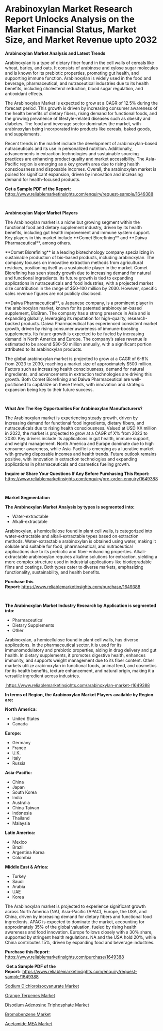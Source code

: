 <p><h1>Arabinoxylan Market Research Report Unlocks Analysis on the Market Financial Status, Market Size, and Market Revenue upto 2032</h1></p><p><strong>Arabinoxylan Market Analysis and Latest Trends</strong></p>
<p><p>Arabinoxylan is a type of dietary fiber found in the cell walls of cereals like wheat, barley, and oats. It consists of arabinose and xylose sugar molecules and is known for its prebiotic properties, promoting gut health, and supporting immune function. Arabinoxylan is widely used in the food and beverage, pharmaceutical, and nutraceutical industries due to its health benefits, including cholesterol reduction, blood sugar regulation, and antioxidant effects.</p><p>The Arabinoxylan Market is expected to grow at a CAGR of 12.5% during the forecast period. This growth is driven by increasing consumer awareness of the health benefits of dietary fibers, rising demand for functional foods, and the growing prevalence of lifestyle-related diseases such as obesity and diabetes. The food and beverage sector dominates the market, with arabinoxylan being incorporated into products like cereals, baked goods, and supplements.</p><p>Recent trends in the market include the development of arabinoxylan-based nutraceuticals and its use in personalized nutrition. Additionally, advancements in extraction technologies and sustainable sourcing practices are enhancing product quality and market accessibility. The Asia-Pacific region is emerging as a key growth area due to rising health consciousness and disposable incomes. Overall, the arabinoxylan market is poised for significant expansion, driven by innovation and increasing demand for health-focused products.</p></p>
<p><strong>Get a Sample PDF of the Report:&nbsp;</strong> <a href="https://www.reliablemarketinsights.com/enquiry/request-sample/1649388?utm_campaign=2276&utm_medium=2&utm_source=Github&utm_content=ia&utm_term=27012025&utm_id=arabinoxylan">https://www.reliablemarketinsights.com/enquiry/request-sample/1649388</a></p>
<p>&nbsp;</p>
<p><strong>Arabinoxylan Major Market Players</strong></p>
<p><p>The Arabinoxylan market is a niche but growing segment within the functional food and dietary supplement industry, driven by its health benefits, including gut health improvement and immune system support. Key players in this market include **Comet Biorefining** and **Daiwa Pharmaceutical**, among others.</p><p>**Comet Biorefining** is a leading biotechnology company specializing in sustainable production of bio-based products, including arabinoxylan. The company focuses on innovative extraction methods from agricultural residues, positioning itself as a sustainable player in the market. Comet Biorefining has seen steady growth due to increasing demand for natural and functional ingredients. Its future growth is tied to expanding applications in nutraceuticals and food industries, with a projected market size contribution in the range of $50-100 million by 2030. However, specific sales revenue figures are not publicly disclosed.</p><p>**Daiwa Pharmaceutical**, a Japanese company, is a prominent player in the arabinoxylan market, known for its patented arabinoxylan-based supplement, BioBran. The company has a strong presence in Asia and is expanding globally, leveraging its reputation for high-quality, research-backed products. Daiwa Pharmaceutical has experienced consistent market growth, driven by rising consumer awareness of immune-boosting supplements. Its future growth is expected to be fueled by increasing demand in North America and Europe. The company’s sales revenue is estimated to be around $30-50 million annually, with a significant portion attributed to its arabinoxylan products.</p><p>The global arabinoxylan market is projected to grow at a CAGR of 6-8% from 2023 to 2030, reaching a market size of approximately $500 million. Factors such as increasing health consciousness, demand for natural ingredients, and advancements in extraction technologies are driving this growth. Both Comet Biorefining and Daiwa Pharmaceutical are well-positioned to capitalize on these trends, with innovation and strategic expansion being key to their future success.</p></p>
<p>&nbsp;</p>
<p><strong>What Are The Key Opportunities For Arabinoxylan Manufacturers?</strong></p>
<p><p>The Arabinoxylan market is experiencing steady growth, driven by increasing demand for functional food ingredients, dietary fibers, and nutraceuticals due to rising health consciousness. Valued at USD XX million in 2022, the market is projected to grow at a CAGR of X% from 2023 to 2030. Key drivers include its applications in gut health, immune support, and weight management. North America and Europe dominate due to high consumer awareness, while Asia-Pacific is emerging as a lucrative market with growing disposable incomes and health trends. Future outlook remains positive, with innovation in extraction technologies and expanding applications in pharmaceuticals and cosmetics fueling growth.</p></p>
<p><strong>Inquire or Share Your Questions If Any Before Purchasing This Report:</strong> <a href="https://www.reliablemarketinsights.com/enquiry/pre-order-enquiry/1649388?utm_campaign=2276&utm_medium=2&utm_source=Github&utm_content=ia&utm_term=27012025&utm_id=arabinoxylan">https://www.reliablemarketinsights.com/enquiry/pre-order-enquiry/1649388</a></p>
<p>&nbsp;</p>
<p><strong>Market Segmentation</strong></p>
<p><strong>The Arabinoxylan Market Analysis by types is segmented into:</strong></p>
<p><ul><li>Water-extractable</li><li>Alkali-extractable</li></ul></p>
<p><p>Arabinoxylan, a hemicellulose found in plant cell walls, is categorized into water-extractable and alkali-extractable types based on extraction methods. Water-extractable arabinoxylan is obtained using water, making it soluble and suitable for food, pharmaceutical, and nutraceutical applications due to its prebiotic and fiber-enhancing properties. Alkali-extractable arabinoxylan requires alkaline solutions for extraction, yielding a more complex structure used in industrial applications like biodegradable films and coatings. Both types cater to diverse markets, emphasizing functionality, sustainability, and health benefits.</p></p>
<p><strong>Purchase this Report:&nbsp;</strong><a href="https://www.reliablemarketinsights.com/purchase/1649388?utm_campaign=2276&utm_medium=2&utm_source=Github&utm_content=ia&utm_term=27012025&utm_id=arabinoxylan">https://www.reliablemarketinsights.com/purchase/1649388</a></p>
<p>&nbsp;</p>
<p><strong>The Arabinoxylan Market Industry Research by Application is segmented into:</strong></p>
<p><ul><li>Pharmaceutical</li><li>Dietary Supplements</li><li>Other</li></ul></p>
<p><p>Arabinoxylan, a hemicellulose found in plant cell walls, has diverse applications. In the pharmaceutical sector, it is used for its immunomodulatory and prebiotic properties, aiding in drug delivery and gut health. In dietary supplements, it promotes digestive health, enhances immunity, and supports weight management due to its fiber content. Other markets utilize arabinoxylan in functional foods, animal feed, and cosmetics for its health benefits, texture enhancement, and natural origin, making it a versatile ingredient across industries.</p></p>
<p><a href="https://www.reliablemarketinsights.com/arabinoxylan-market-r1649388?utm_campaign=2276&utm_medium=2&utm_source=Github&utm_content=ia&utm_term=27012025&utm_id=arabinoxylan">&nbsp;https://www.reliablemarketinsights.com/arabinoxylan-market-r1649388</a></p>
<p><strong>In terms of Region, the Arabinoxylan Market Players available by Region are:</strong></p>
<p>
    <p> <strong> North America: </strong>
        <ul>
            <li>United States</li>
            <li>Canada</li>
        </ul>
        </p> 
    <p> <strong> Europe: </strong>
        <ul>
            <li>Germany</li>
            <li>France</li>
            <li>U.K.</li>
            <li>Italy</li>
            <li>Russia</li>
        </ul>
        </p> 
    <p> <strong> Asia-Pacific: </strong>
        <ul>
            <li>China</li>
            <li>Japan</li>
            <li>South Korea</li>
            <li>India</li>
            <li>Australia</li>
            <li>China Taiwan</li>
            <li>Indonesia</li>
            <li>Thailand</li>
            <li>Malaysia</li>
        </ul>
        </p> 
    <p> <strong> Latin America: </strong>
        <ul>
            <li>Mexico</li>
            <li>Brazil</li>
            <li>Argentina Korea</li>
            <li>Colombia</li>
        </ul>
        </p> 
    <p> <strong> Middle East & Africa: </strong>
        <ul>
            <li>Turkey</li>
            <li>Saudi</li>
            <li>Arabia</li>
            <li>UAE</li>
            <li>Korea</li>
        </ul>
    </p>
    </p>
<p><p>The Arabinoxylan market is projected to experience significant growth across North America (NA), Asia-Pacific (APAC), Europe, the USA, and China, driven by increasing demand for dietary fibers and functional food ingredients. APAC is expected to dominate the market, accounting for approximately 35% of the global valuation, fueled by rising health awareness and food innovation. Europe follows closely with a 30% share, supported by stringent health regulations. NA and the USA hold 20%, while China contributes 15%, driven by expanding food and beverage industries.</p></p>
<p><strong>Purchase this Report: </strong><a href="https://www.reliablemarketinsights.com/purchase/1649388?utm_campaign=2276&utm_medium=2&utm_source=Github&utm_content=ia&utm_term=27012025&utm_id=arabinoxylan">https://www.reliablemarketinsights.com/purchase/1649388</a></p>
<p>&nbsp;<strong>Get a Sample PDF of the Report:&nbsp;&nbsp;</strong><a href="https://www.reliablemarketinsights.com/enquiry/request-sample/1649388?utm_campaign=2276&utm_medium=2&utm_source=Github&utm_content=ia&utm_term=27012025&utm_id=arabinoxylan">https://www.reliablemarketinsights.com/enquiry/request-sample/1649388</a></p>
<p><strong></strong></p>
<p><p><a href="https://github.com/wwwkeltoum/Market-Research-Report-List-5/blob/main/sodium-dichloroisocyanurate-market.md?utm_campaign=2276&utm_medium=2&utm_source=Github&utm_content=ia&utm_term=27012025&utm_id=arabinoxylan">Sodium Dichloroisocyanurate Market</a></p><p><a href="https://github.com/ovtkosle/Market-Research-Report-List-1/blob/main/orange-terpenes-market.md?utm_campaign=2276&utm_medium=2&utm_source=Github&utm_content=ia&utm_term=27012025&utm_id=arabinoxylan">Orange Terpenes Market</a></p><p><a href="https://github.com/DianaWilson796/Market-Research-Report-List-1/blob/main/disodium-adenosine-triphosphate-market.md?utm_campaign=2276&utm_medium=2&utm_source=Github&utm_content=ia&utm_term=27012025&utm_id=arabinoxylan">Disodium Adenosine Triphosphate Market</a></p><p><a href="https://github.com/maclarensidney/Market-Research-Report-List-1/blob/main/bromobenzene-market.md?utm_campaign=2276&utm_medium=2&utm_source=Github&utm_content=ia&utm_term=27012025&utm_id=arabinoxylan">Bromobenzene Market</a></p><p><a href="https://github.com/glazierjean530/Market-Research-Report-List-1/blob/main/acetamide-mea-market.md?utm_campaign=2276&utm_medium=2&utm_source=Github&utm_content=ia&utm_term=27012025&utm_id=arabinoxylan">Acetamide MEA Market</a></p></p>